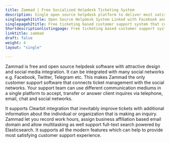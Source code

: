 ```yaml
---
title: Zammad | Free Socialized Helpdesk Ticketing System
description: Single open source helpdesk platform to deliver most satisfying customer support experience from your telephone, email, live chat and website.
singlepageh1title: Open Source Helpdesk System Linked with Facebook and Twitter
singlepageh2title: Free ticketing based customer support system that connects ticket management with popular social networks and email service to provide advanced customer support
Shortdescriptionlistingpage: Free ticketing based customer support system that connects ticket management with popular social networks and email service to provide advanced customer support
linktitle: zammad
draft: false
weight: 4
layout: "single"

---
```


Zammad is free and open source helpdesk software with attractive design and social media integration. It can be integrated with many social networks e.g. Facebook, Twitter, Telegram etc. This makes Zammad the only customer support software that connects ticket management with the social networks. Your support team can use different communication mediums in a single platform to accept, transfer or answer client inquires via telephone, email, chat and social networks.

It supports Clearbit integration that inevitably improve tickets with additional information about the individual or organization that is making an inquiry. Zammad let you record work hours, assign business affiliation based email domain and allow multitasking as well support full-text search powered by Elasticsearch. It supports all the modern features which can help to provide most satisfying customer support experience.